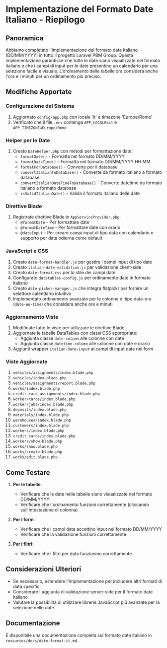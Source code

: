 # Implementazione del Formato Date Italiano - Riepilogo

## Panoramica
Abbiamo completato l'implementazione del formato date italiano (DD/MM/YYYY) in tutto il progetto Laravel PBM Group. Questa implementazione garantisce che tutte le date siano visualizzate nel formato italiano e che i campi di input per le date presentino un calendario per una selezione facile e visuale. L'ordinamento delle tabelle ora considera anche l'ora e i minuti per un ordinamento più preciso.

## Modifiche Apportate

### Configurazione del Sistema
1. Aggiornato `config/app.php` con locale 'it' e timezone 'Europe/Rome'
2. Verificato che il file `.env` contenga `APP_LOCALE=it` e `APP_TIMEZONE=Europe/Rome`

### Helper per le Date
1. Creato `DateHelper.php` con metodi per formattazione date:
   - `formatDate()` - Formatta nel formato DD/MM/YYYY
   - `formatDateTime()` - Formatta nel formato DD/MM/YYYY HH:MM
   - `formatForDatabase()` - Converte per il database
   - `convertItalianToDatabase()` - Converte da formato italiano a formato database
   - `convertItalianDateTimeToDatabase()` - Converte datetime da formato italiano a formato database
   - `isValidItalianDate()` - Valida il formato italiano delle date

### Direttive Blade
1. Registrate direttive Blade in `AppServiceProvider.php`:
   - `@formatDate` - Per formattare date
   - `@formatDateTime` - Per formattare date con orario
   - `@dateInput` - Per creare campi input di tipo data con calendario e supporto per data odierna come default

### JavaScript e CSS
1. Creato `date-format-handler.js` per gestire i campi input di tipo date
2. Creato `italian-date-validation.js` per validazione client-side
3. Creato `date-format.css` per lo stile dei campi date
4. Configurato `datatables-config.js` per ordinamento date in formato italiano
5. Creato `date-picker-manager.js` che integra flatpickr per fornire un selettore calendario intuitivo
6. Implementato ordinamento avanzato per le colonne di tipo data-ora (`date-eu-time`) che considera anche ore e minuti

### Aggiornamento Viste
1. Modificate tutte le viste per utilizzare le direttive Blade
2. Aggiornate le tabelle DataTables con classi CSS appropriate:
   - Aggiunta classe `date-column` alle colonne con date
   - Aggiunta classe `datetime-column` alle colonne con date e orario
3. Aggiunti wrapper `italian-date-input` ai campi di input date nei form

### Viste Aggiornate
1. `vehicles/assignments/index.blade.php`
2. `vehicles/index.blade.php`
3. `vehicles/assignments/report.blade.php`
4. `works/index.blade.php`
5. `credit_card_assignments/index.blade.php`
6. `worker/cards/index.blade.php`
7. `worker/jobs/index.blade.php`
8. `deposits/index.blade.php`
9. `materials/index.blade.php`
10. `warehouses/index.blade.php`
11. `customers/index.blade.php`
12. `workers/index.blade.php`
13. `credit_cards/index.blade.php`
14. `workers/show.blade.php`
15. `works/show.blade.php`
16. `works/create.blade.php`
17. `works/edit.blade.php`

## Come Testare
1. **Per le tabelle**:
   - Verificare che le date nelle tabelle siano visualizzate nel formato DD/MM/YYYY
   - Verificare che l'ordinamento funzioni correttamente (cliccando sull'intestazione di colonna)

2. **Per i form**:
   - Verificare che i campi data accettino input nel formato DD/MM/YYYY
   - Verificare che la validazione funzioni correttamente

3. **Per i filtri**:
   - Verificare che i filtri per data funzionino correttamente

## Considerazioni Ulteriori
- Se necessario, estendere l'implementazione per includere altri formati di data specifici
- Considerare l'aggiunta di validazione server-side per il formato date italiano
- Valutare la possibilità di utilizzare librerie JavaScript più avanzate per la selezione delle date

## Documentazione
È disponibile una documentazione completa sul formato date italiano in `resources/docs/date-format-it.md`.
